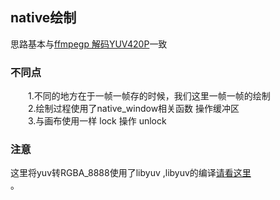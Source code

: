 ## native绘制
思路基本与[ffmpegp 解码YUV420P](https://github.com/TF27674569/FFmpegpDecode)一致<br/>

### **不同点**
&emsp;&emsp;1.不同的地方在于一帧一帧存的时候，我们这里一帧一帧的绘制<br/>
&emsp;&emsp;2.绘制过程使用了native_window相关函数 操作缓冲区<br/>
&emsp;&emsp;3.与画布使用一样 lock 操作 unlock <br/>

### **注意**
这里将yuv转RGBA_8888使用了libyuv ,libyuv的编译[请看这里](https://github.com/TF27674569/libyuv) <br/>。 
